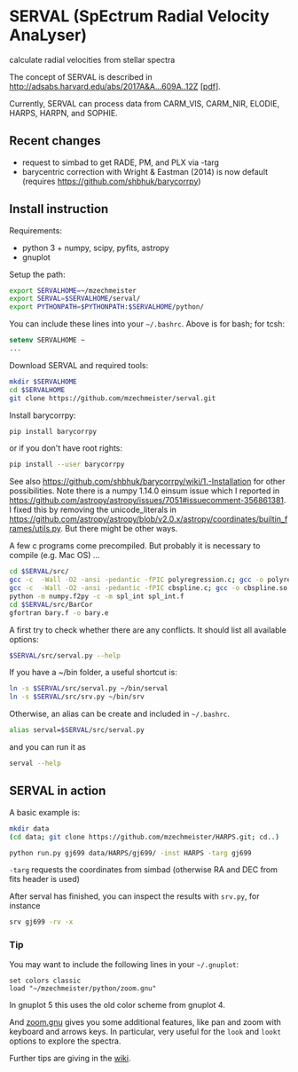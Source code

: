 # SERVAL (SpEctrum Radial Velocity AnaLyser)
calculate radial velocities from stellar spectra

The concept of SERVAL is described in http://adsabs.harvard.edu/abs/2017A&A...609A..12Z [[pdf](https://www.aanda.org/articles/aa/pdf/2018/01/aa31483-17.pdf)].

Currently, SERVAL can process data from CARM_VIS, CARM_NIR, ELODIE, HARPS, HARPN, and SOPHIE.

## Recent changes
* request to simbad to get RADE, PM, and PLX via -targ
* barycentric correction with Wright & Eastman (2014) is now default (requires https://github.com/shbhuk/barycorrpy)

## Install instruction

Requirements:
- python 3 + numpy, scipy, pyfits, astropy
- gnuplot

Setup the path:
```bash
export SERVALHOME=~/mzechmeister
export SERVAL=$SERVALHOME/serval/
export PYTHONPATH=$PYTHONPATH:$SERVALHOME/python/
```
You can include these lines into your `~/.bashrc`.
Above is for bash; for tcsh:
```tcsh
setenv SERVALHOME ~
...
```

Download SERVAL and required tools:
```bash
mkdir $SERVALHOME
cd $SERVALHOME
git clone https://github.com/mzechmeister/serval.git
```


Install barycorrpy:
```bash
pip install barycorrpy
```
or if you don't have root rights:
```bash
pip install --user barycorrpy
```
See also https://github.com/shbhuk/barycorrpy/wiki/1.-Installation for other possibilities.
Note there is a numpy 1.14.0 einsum issue which I reported in https://github.com/astropy/astropy/issues/7051#issuecomment-356861381. I fixed this by removing the unicode_literals in https://github.com/astropy/astropy/blob/v2.0.x/astropy/coordinates/builtin_frames/utils.py. But there might be other ways.

A few c programs come precompiled. But probably it is necessary to compile (e.g. Mac OS) ...
```bash
cd $SERVAL/src/
gcc -c  -Wall -O2 -ansi -pedantic -fPIC polyregression.c; gcc -o polyregression.so -shared polyregression.o
gcc -c  -Wall -O2 -ansi -pedantic -fPIC cbspline.c; gcc -o cbspline.so -shared cbspline.o
python -m numpy.f2py -c -m spl_int spl_int.f
cd $SERVAL/src/BarCor
gfortran bary.f -o bary.e
```

A first try to check whether there are any conflicts. It should list all available options:
```bash
$SERVAL/src/serval.py --help
```

If you have a ~/bin folder, a useful shortcut is:
```bash
ln -s $SERVAL/src/serval.py ~/bin/serval
ln -s $SERVAL/src/srv.py ~/bin/srv
```
Otherwise, an alias can be create and included in `~/.bashrc`.
```bash
alias serval=$SERVAL/src/serval.py
```
and you can run it as
```bash
serval --help
```

## SERVAL in action

A basic example is:
```bash
mkdir data
(cd data; git clone https://github.com/mzechmeister/HARPS.git; cd..)

python run.py gj699 data/HARPS/gj699/ -inst HARPS -targ gj699
```

`-targ` requests the coordinates from simbad (otherwise RA and DEC from fits header is used)

After serval has finished, you can inspect the results with `srv.py`, for instance
```bash
srv gj699 -rv -x
```

### Tip

You may want to include the following lines in your `~/.gnuplot`:
```
set colors classic
load "~/mzechmeister/python/zoom.gnu"
```
In gnuplot 5 this uses the old color scheme from gnuplot 4.

And [zoom.gnu](https://github.com/mzechmeister/python/blob/master/zoom.gnu) gives you some additional features, like pan and zoom with keyboard and arrows keys. In particular, very useful for the `look` and `lookt` options to explore the spectra.


Further tips are giving in the [wiki](../../wiki/).
